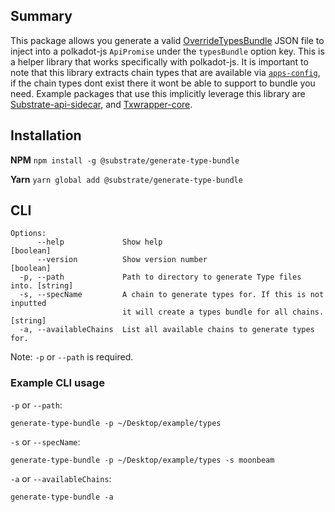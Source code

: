 ## Summary

This package allows you generate a valid [OverrideTypesBundle](https://github.com/polkadot-js/api/blob/master/packages/types/src/types/registry.ts#L73-L76) JSON file to inject into a polkadot-js `ApiPromise` under the `typesBundle` option key. This is a helper library that works specifically with polkadot-js. It is important to note that this library extracts chain types that are available via [`apps-config`](https://github.com/polkadot-js/apps/tree/master/packages/apps-config), if the chain types dont exist there it wont be able to support to bundle you need. Example packages that use this implicitly leverage this library are [Substrate-api-sidecar](https://github.com/paritytech/substrate-api-sidecar), and [Txwrapper-core](https://github.com/paritytech/txwrapper-core).

## Installation

**NPM**
`npm install -g @substrate/generate-type-bundle`

**Yarn**
`yarn global add @substrate/generate-type-bundle`

## CLI

```
Options:
      --help             Show help                                     [boolean]
      --version          Show version number                           [boolean]
  -p, --path             Path to directory to generate Type files into. [string]
  -s, --specName         A chain to generate types for. If this is not inputted
                         it will create a types bundle for all chains.  [string]
  -a, --availableChains  List all available chains to generate types for.
```

Note: `-p` or `--path` is required.

### Example CLI usage

`-p` or `--path`:

`generate-type-bundle -p ~/Desktop/example/types`

`-s` or `--specName`:

`generate-type-bundle -p ~/Desktop/example/types -s moonbeam`

`-a` or `--availableChains`:

`generate-type-bundle -a`
